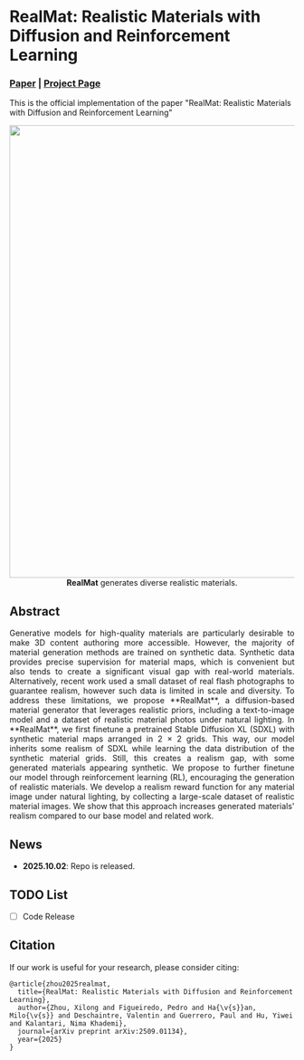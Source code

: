 # RealMat: Realistic Materials with Diffusion and Reinforcement Learning

### [Paper](https://arxiv.org/pdf/2509.01134) | [Project Page](https://pedrovfigueiredo.github.io/)

This is the official implementation of the paper "RealMat: Realistic Materials with Diffusion and Reinforcement Learning"

<p align="center">
<img src="assets/teaser.gif" width="800px"/> <br/>
<strong>RealMat</strong> generates diverse realistic materials.
</p>

## Abstract
<p align="justify">
Generative models for high-quality materials are particularly desirable to make 3D content authoring more accessible. However, the majority of material generation methods are trained on synthetic data. Synthetic data provides precise supervision for material maps, which is convenient but also tends to create a significant visual gap with real-world materials. Alternatively, recent work used a small dataset of real flash photographs to guarantee realism, however such data is limited in scale and diversity. To address these limitations, we propose **RealMat**, a diffusion-based material generator that leverages realistic priors, including a text-to-image model and a dataset of realistic material photos under natural lighting. In **RealMat**, we first finetune a pretrained Stable Diffusion XL (SDXL) with synthetic material maps arranged in 2 × 2 grids. This way, our model inherits some realism of SDXL while learning the data distribution of the synthetic material grids. Still, this creates a realism gap, with some generated materials appearing synthetic. We propose to further finetune our model through reinforcement learning (RL), encouraging the generation of realistic materials. We develop a realism reward function for any material image under natural lighting, by collecting a large-scale dataset of realistic material images. We show that this approach increases generated materials' realism compared to our base model and related work.
</p>

## News
- **2025.10.02**: Repo is released.

## TODO List
- [ ] Code Release

## Citation
If our work is useful for your research, please consider citing:
```
@article{zhou2025realmat,
  title={RealMat: Realistic Materials with Diffusion and Reinforcement Learning},
  author={Zhou, Xilong and Figueiredo, Pedro and Ha{\v{s}}an, Milo{\v{s}} and Deschaintre, Valentin and Guerrero, Paul and Hu, Yiwei and Kalantari, Nima Khademi},
  journal={arXiv preprint arXiv:2509.01134},
  year={2025}
}
```